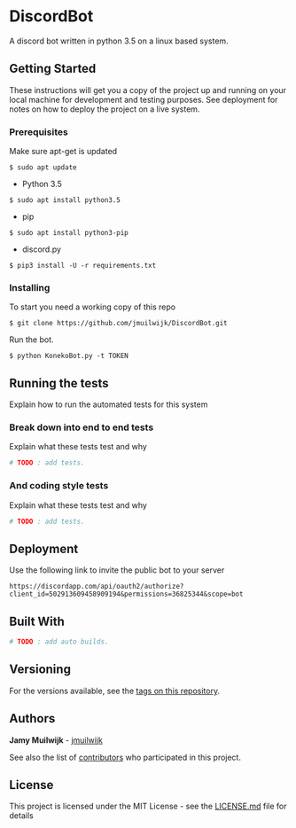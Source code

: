 # DiscordBot
A discord bot written in python 3.5 on a linux based system.

## Getting Started
These instructions will get you a copy of the project up and running on your local machine for development and testing purposes. See deployment for notes on how to deploy the project on a live system.

### Prerequisites
Make sure apt-get is updated
```
$ sudo apt update
```
- Python 3.5
```
$ sudo apt install python3.5
```
- pip
```
$ sudo apt install python3-pip
```
- discord.py
```
$ pip3 install -U -r requirements.txt
```

### Installing
To start you need a working copy of this repo
```
$ git clone https://github.com/jmuilwijk/DiscordBot.git
```
Run the bot.
```
$ python KonekoBot.py -t TOKEN
```
## Running the tests
Explain how to run the automated tests for this system

### Break down into end to end tests
Explain what these tests test and why

```python
# TODO : add tests.
```

### And coding style tests
Explain what these tests test and why
```python
# TODO : add tests.
```

## Deployment
Use the following link to invite the public bot to your server
```
https://discordapp.com/api/oauth2/authorize?client_id=502913609458909194&permissions=36825344&scope=bot
```

## Built With
```python
# TODO : add auto builds.
```

## Versioning
For the versions available, see the [tags on this repository](https://github.com/your/project/tags). 

## Authors
**Jamy Muilwijk** - [jmuilwijk](https://github.com/jmuilwijk/)

See also the list of [contributors](https://github.com/jmuilwijk/DiscordBot/contributors) who participated in this project.

## License
This project is licensed under the MIT License - see the [LICENSE.md](LICENSE.md) file for details
